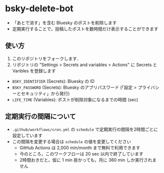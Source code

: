 # bsky-delete-bot

- 「あとで消す」を含む Bluesky のポストを削除します
- 定期実行することで，投稿したポストを数時間だけ表示することができます

## 使い方

1. このリポジトリをフォークします．
2. リポジトリの "Settings > Secrets and variables > Actions" に Secrets と Varibles を登録します

- `BSKY_IDENTIFIER` (Secrets): Bluesky の ID
- `BSKY_PASSWORD` (Secrets): Bluesky のアプリパスワード (「設定 > プライバシーとセキュリティ」から発行)
- `LIFE_TIME` (Variables): ポストが削除対象になるまでの時間 (sec)

## 定期実行の間隔について

- `.github/workflows/cron.yml` の `schedule` で定期実行の間隔を2時間ごとに設定しています
- この間隔を変更する場合は `schedule` の値を変更してください
  - GitHub Actions は 2,000 min/month まで無料で利用できます
  - 今のところ，このワークフローは 20 sec 以内で終了しています
  - 2時間おきだと，仮に 1 min 掛かっても，月に 360 min しか実行されません

